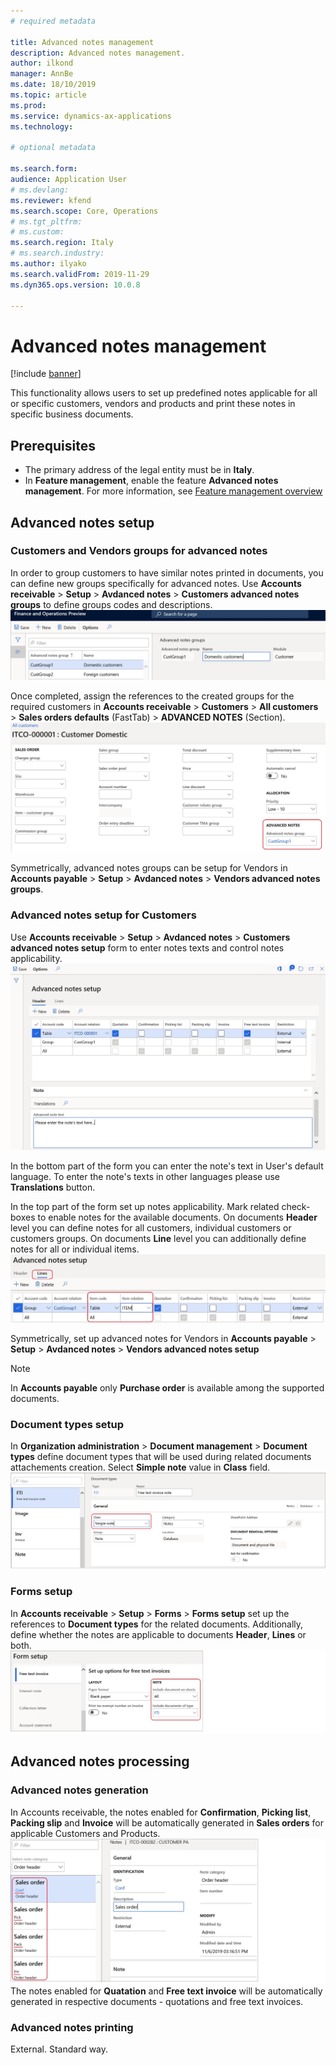 ```yaml
---
# required metadata

title: Advanced notes management
description: Advanced notes management.
author: ilkond
manager: AnnBe
ms.date: 18/10/2019
ms.topic: article
ms.prod: 
ms.service: dynamics-ax-applications
ms.technology: 

# optional metadata

ms.search.form: 
audience: Application User
# ms.devlang: 
ms.reviewer: kfend
ms.search.scope: Core, Operations
# ms.tgt_pltfrm: 
# ms.custom: 
ms.search.region: Italy
# ms.search.industry: 
ms.author: ilyako
ms.search.validFrom: 2019-11-29
ms.dyn365.ops.version: 10.0.8

---
```


# Advanced notes management

[!include [banner](../includes/banner.md)]

This functionality allows users to set up predefined notes applicable for all or specific customers, vendors and products and print these notes in specific business documents.
 
## Prerequisites

- The primary address of the legal entity must be in **Italy**.
- In **Feature management**, enable the feature **Advanced notes management**. For more information, see [Feature management overview](../../fin-and-ops/get-started/feature-management/feature-management-overview.md)

## Advanced notes setup
### Customers and Vendors groups for advanced notes
In order to group customers to have similar notes printed in documents, you can define new groups specifically for advanced notes. 
Use **Accounts receivable** > **Setup** > **Avdanced notes** > **Customers advanced notes groups** to define groups codes and descriptions.
![Customers groups setup](media/emea-ita-exil-notes-groups.jpg)

Once completed, assign the references to the created groups for the required customers in **Accounts receivable** > **Customers** > **All customers** > **Sales orders defaults** (FastTab) > **ADVANCED NOTES** (Section).
![Customers groups assignment](media/emea-ita-exil-notes-cust-groups.jpg)

Symmetrically, advanced notes groups can be setup for Vendors in **Accounts payable** > **Setup** > **Avdanced notes** > **Vendors advanced notes groups**.

### Advanced notes setup for Customers
Use **Accounts receivable** > **Setup** > **Avdanced notes** > **Customers advanced notes setup** form to enter notes texts and control notes applicability.
![Customers notes setup](media/emea-ita-exil-notes-setup.jpg)

In the bottom part of the form you can enter the note's text in User's default language. To enter the note's texts in other languages please use **Translations** button.

In the top part of the form set up notes applicability. Mark related check-boxes to enable notes for the available documents.
On documents **Header** level you can define notes for all customers, individual customers or customers groups.
On documents **Line** level you can additionally define notes for all or individual items.
![Customers notes lines setup](media/emea-ita-exil-notes-setup-item.jpg)

Symmetrically, set up advanced notes for Vendors in **Accounts payable** > **Setup** > **Avdanced notes** > **Vendors advanced notes setup**
> [!NOTE]
> In **Accounts payable** only **Purchase order** is available among the supported documents.

### Document types setup

In **Organization administration** > **Document management** > **Document types** define document types that will be used during related documents attachements creation. Select **Simple note** value in **Class** field.
![Document types setup](media/emea-ita-exil-notes-document-type.jpg)

### Forms setup
In **Accounts receivable** > **Setup** > **Forms** > **Forms setup** set up the references to **Document types** for the related documents.
Additionally, define whether the notes are applicable to documents **Header**, **Lines** or both.
![Forms setup](media/emea-ita-exil-notes-setup-forms.jpg)

## Advanced notes processing
### Advanced notes generation
In Accounts receivable, the notes enabled for **Confirmation**, **Picking list**, **Packing slip** and **Invoice** will be automatically generated in **Sales orders** for applicable Customers and Products.
![Sales order notes](media/emea-ita-exil-notes-order.jpg)
The notes enabled for **Quatation** and **Free text invoice** will be automatically generated in respective documents - quotations and free text invoices.

### Advanced notes printing
External. Standard way.
